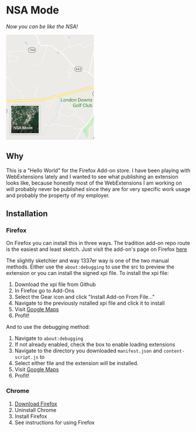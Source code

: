 # NSA Mode

_Now you can be like the NSA!_

![nsa mode screenshot](assets/nsamode_big.png "NSA Mode")

## Why

This is a "Hello World" for the Firefox Add-on store. I have been playing
with WebExtensions lately and I wanted to see what publishing an extension
looks like, because honestly most of the WebExtensions I am working on
will probably never be published since they are for very specific work
usage and probably the property of my employer.

## Installation

### Firefox

On Firefox you can install this in three ways. The tradition add-on repo route is the easiest and least sketch. Just visit the add-on's page on Firefox [here](https://addons.mozilla.org/en-US/firefox/addon/nsa-mode/)

The slightly sketchier and way 1337er way is one of the two manual methods. Either use the `about:debugging` to use the src to
preview the extension or you can install the signed xpi file. To install
the xpi file:

1. Download the xpi file from Github 
2. In Firefox go to Add-Ons
3. Select the Gear icon and click "Install Add-on From File..."
4. Navigate to the previously nstalled xpi file and click it to install
5. Visit [Google Maps](https://google.com/maps)
6. Profit!

And to use the debugging method:

1. Navigate to `about:debugging`
2. If not already enabled, check the box to enable loading extensions
3. Navigate to the directory you downloaded `manifest.json` and
   `content-script.js` to
4. Select either file and the extension will be installed.
5. Visit [Google Maps](https://google.com/maps)
6. Profit!

### Chrome

1. [Download Firefox](https://mozilla.org/firefox)
2. Uninstall Chrome
3. Install Firefox
4. See instructions for using Firefox

